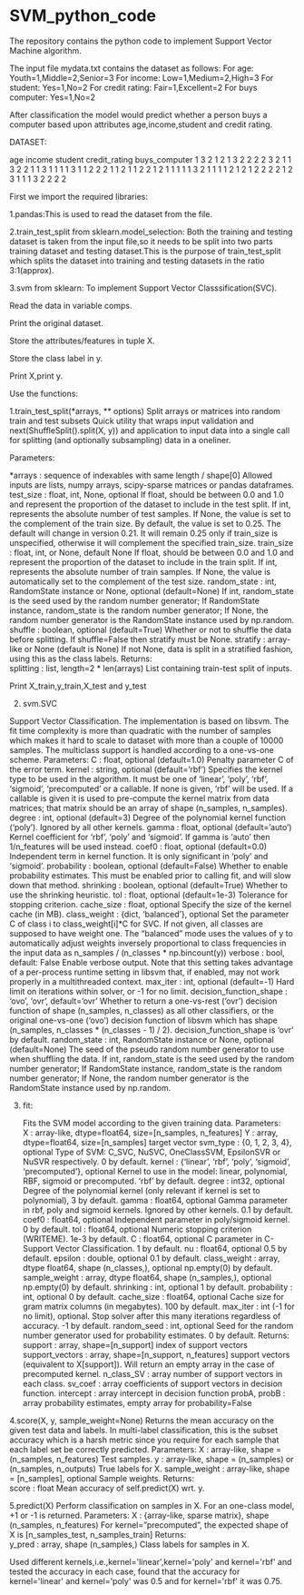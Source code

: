 # SVM_python_code
The repository contains the python code to implement Support Vector Machine algorithm.

The input file mydata.txt contains the dataset as follows:
For age: Youth=1,Middle=2,Senior=3 For income: Low=1,Medium=2,High=3 For student: Yes=1,No=2
For credit rating: Fair=1,Excellent=2 For buys computer: Yes=1,No=2

After classification the model would predict whether a person buys a computer based upon attributes age,income,student and credit rating.

DATASET:

age   	income	   student	   credit_rating   buys_computer
1  	   3      	   2     	   1	             2
1	      3         	2	         2	             2
2	      3	         2	         1	             1
3	      2	         2        	1	             1
3	      1	         1	         1	             1
3	      1     	   1         	2	             2 
2	      1	         1     	   2	             1
1	      2	         2     	   1	             2
1	      1	         1	         1	             1
3	      2	         1	         1	             1
1	      2	         1      	   2	             1
2      	2	         2	         2	             1
2	      3	         1	         1	             1
3	      2	         2	         2	             2
 
First we import the required libraries:

1.pandas:This is used to read the dataset from the file.

2.train_test_split from sklearn.model_selection: Both the training and testing dataset is taken from the input file,so it needs to be                                                    split into two parts training dataset and testing dataset.This is the purpose of                                                        train_test_split which splits the dataset into training and testing datasets in the                                                      ratio 3:1(approx).

3.svm from sklearn: To implement Support Vector Classsification(SVC).

Read the data in variable comps.

Print the original dataset.

Store the attributes/features in tuple X.

Store the class label in y.

Print X,print y.

Use the functions:

1.train_test_split(*arrays, ** options)
Split arrays or matrices into random train and test subsets
Quick utility that wraps input validation and next(ShuffleSplit().split(X, y)) and application to input data into a single call for splitting (and optionally subsampling) data in a oneliner.

Parameters:	

*arrays : sequence of indexables with same length / shape[0]
Allowed inputs are lists, numpy arrays, scipy-sparse matrices or pandas dataframes.
test_size : float, int, None, optional
If float, should be between 0.0 and 1.0 and represent the proportion of the dataset to include in the test split. If int, represents the absolute number of test samples. If None, the value is set to the complement of the train size. By default, the value is set to 0.25. The default will change in version 0.21. It will remain 0.25 only if train_size is unspecified, otherwise it will complement the specified train_size.
train_size : float, int, or None, default None
If float, should be between 0.0 and 1.0 and represent the proportion of the dataset to include in the train split. If int, represents the absolute number of train samples. If None, the value is automatically set to the complement of the test size.
random_state : int, RandomState instance or None, optional (default=None)
If int, random_state is the seed used by the random number generator; If RandomState instance, random_state is the random number generator; If None, the random number generator is the RandomState instance used by np.random.
shuffle : boolean, optional (default=True)
Whether or not to shuffle the data before splitting. If shuffle=False then stratify must be None.
stratify : array-like or None (default is None)
If not None, data is split in a stratified fashion, using this as the class labels.
Returns:	
splitting : list, length=2 * len(arrays)
List containing train-test split of inputs.

Print X_train,y_train,X_test and y_test

2. svm.SVC

Support Vector Classification.
The implementation is based on libsvm. The fit time complexity is more than quadratic with the number of samples which makes it hard to scale to dataset with more than a couple of 10000 samples.
The multiclass support is handled according to a one-vs-one scheme.
Parameters:	
C : float, optional (default=1.0)
Penalty parameter C of the error term.
kernel : string, optional (default=’rbf’)
Specifies the kernel type to be used in the algorithm. It must be one of ‘linear’, ‘poly’, ‘rbf’, ‘sigmoid’, ‘precomputed’ or a callable. If none is given, ‘rbf’ will be used. If a callable is given it is used to pre-compute the kernel matrix from data matrices; that matrix should be an array of shape (n_samples, n_samples).
degree : int, optional (default=3)
Degree of the polynomial kernel function (‘poly’). Ignored by all other kernels.
gamma : float, optional (default=’auto’)
Kernel coefficient for ‘rbf’, ‘poly’ and ‘sigmoid’. If gamma is ‘auto’ then 1/n_features will be used instead.
coef0 : float, optional (default=0.0)
Independent term in kernel function. It is only significant in ‘poly’ and ‘sigmoid’.
probability : boolean, optional (default=False)
Whether to enable probability estimates. This must be enabled prior to calling fit, and will slow down that method.
shrinking : boolean, optional (default=True)
Whether to use the shrinking heuristic.
tol : float, optional (default=1e-3)
Tolerance for stopping criterion.
cache_size : float, optional
Specify the size of the kernel cache (in MB).
class_weight : {dict, ‘balanced’}, optional
Set the parameter C of class i to class_weight[i]*C for SVC. If not given, all classes are supposed to have weight one. The “balanced” mode uses the values of y to automatically adjust weights inversely proportional to class frequencies in the input data as n_samples / (n_classes * np.bincount(y))
verbose : bool, default: False
Enable verbose output. Note that this setting takes advantage of a per-process runtime setting in libsvm that, if enabled, may not work properly in a multithreaded context.
max_iter : int, optional (default=-1)
Hard limit on iterations within solver, or -1 for no limit.
decision_function_shape : ‘ovo’, ‘ovr’, default=’ovr’
Whether to return a one-vs-rest (‘ovr’) decision function of shape (n_samples, n_classes) as all other classifiers, or the original one-vs-one (‘ovo’) decision function of libsvm which has shape (n_samples, n_classes * (n_classes - 1) / 2).
decision_function_shape is ‘ovr’ by default.
random_state : int, RandomState instance or None, optional (default=None)
The seed of the pseudo random number generator to use when shuffling the data. If int, random_state is the seed used by the random number generator; If RandomState instance, random_state is the random number generator; If None, the random number generator is the RandomState instance used by np.random.

3. fit:

   Fits the SVM model according to the given training data.
   Parameters:	
X : array-like, dtype=float64, size=[n_samples, n_features]
Y : array, dtype=float64, size=[n_samples]
target vector
svm_type : {0, 1, 2, 3, 4}, optional
Type of SVM: C_SVC, NuSVC, OneClassSVM, EpsilonSVR or NuSVR respectively. 0 by default.
kernel : {‘linear’, ‘rbf’, ‘poly’, ‘sigmoid’, ‘precomputed’}, optional
Kernel to use in the model: linear, polynomial, RBF, sigmoid or precomputed. ‘rbf’ by default.
degree : int32, optional
Degree of the polynomial kernel (only relevant if kernel is set to polynomial), 3 by default.
gamma : float64, optional
Gamma parameter in rbf, poly and sigmoid kernels. Ignored by other kernels. 0.1 by default.
coef0 : float64, optional
Independent parameter in poly/sigmoid kernel. 0 by default.
tol : float64, optional
Numeric stopping criterion (WRITEME). 1e-3 by default.
C : float64, optional
C parameter in C-Support Vector Classification. 1 by default.
nu : float64, optional
0.5 by default.
epsilon : double, optional
0.1 by default.
class_weight : array, dtype float64, shape (n_classes,), optional
np.empty(0) by default.
sample_weight : array, dtype float64, shape (n_samples,), optional
np.empty(0) by default.
shrinking : int, optional
1 by default.
probability : int, optional
0 by default.
cache_size : float64, optional
Cache size for gram matrix columns (in megabytes). 100 by default.
max_iter : int (-1 for no limit), optional.
Stop solver after this many iterations regardless of accuracy. -1 by default.
random_seed : int, optional
Seed for the random number generator used for probability estimates. 0 by default.
Returns:	
support : array, shape=[n_support]
index of support vectors
support_vectors : array, shape=[n_support, n_features]
support vectors (equivalent to X[support]). Will return an empty array in the case of precomputed kernel.
n_class_SV : array
number of support vectors in each class.
sv_coef : array
coefficients of support vectors in decision function.
intercept : array
intercept in decision function
probA, probB : array
probability estimates, empty array for probability=False

4.score(X, y, sample_weight=None)
Returns the mean accuracy on the given test data and labels.
In multi-label classification, this is the subset accuracy which is a harsh metric since you require for each sample that each label set be correctly predicted.
Parameters:	
X : array-like, shape = (n_samples, n_features)
Test samples.
y : array-like, shape = (n_samples) or (n_samples, n_outputs)
True labels for X.
sample_weight : array-like, shape = [n_samples], optional
Sample weights.
Returns:	
score : float
Mean accuracy of self.predict(X) wrt. y.

5.predict(X)
Perform classification on samples in X.
For an one-class model, +1 or -1 is returned.
Parameters:	
X : {array-like, sparse matrix}, shape (n_samples, n_features)
For kernel=”precomputed”, the expected shape of X is [n_samples_test, n_samples_train]
Returns:	
y_pred : array, shape (n_samples,)
Class labels for samples in X.

 Used different kernels,i.e.,kernel='linear',kernel='poly' and kernel='rbf' and tested the accuracy in each case, found that the accuracy for kernel='linear' and kernel='poly' was 0.5 and for kernel='rbf' it was 0.75.

